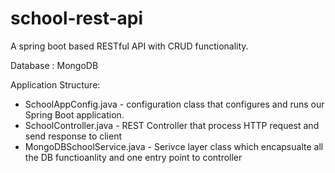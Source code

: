 # school-rest-api

A spring boot based RESTful API with CRUD functionality. 

Database : MongoDB

Application Structure:

* SchoolAppConfig.java - configuration class that configures and runs our Spring Boot application.
* SchoolController.java - REST Controller that process HTTP request and send response to client
* MongoDBSchoolService.java - Serivce layer class which encapsualte all the DB functioanlity and one entry point to controller 



